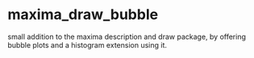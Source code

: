 # maxima_draw_bubble
small addition to the maxima description  and draw package, by offering bubble plots and a histogram extension using it.
